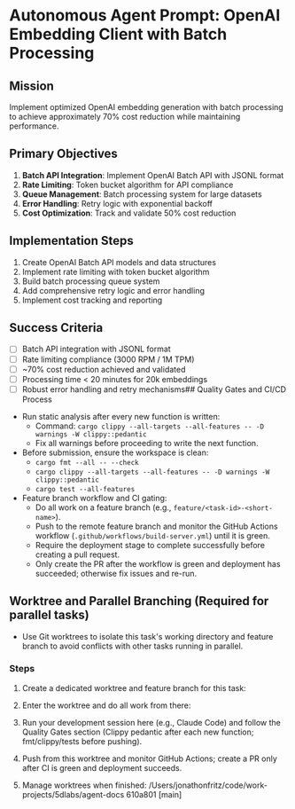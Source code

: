 # Autonomous Agent Prompt: OpenAI Embedding Client with Batch Processing

## Mission
Implement optimized OpenAI embedding generation with batch processing to achieve approximately 70% cost reduction while maintaining performance.

## Primary Objectives
1. **Batch API Integration**: Implement OpenAI Batch API with JSONL format
2. **Rate Limiting**: Token bucket algorithm for API compliance
3. **Queue Management**: Batch processing system for large datasets
4. **Error Handling**: Retry logic with exponential backoff
5. **Cost Optimization**: Track and validate 50% cost reduction

## Implementation Steps
1. Create OpenAI Batch API models and data structures
2. Implement rate limiting with token bucket algorithm
3. Build batch processing queue system
4. Add comprehensive retry logic and error handling
5. Implement cost tracking and reporting

## Success Criteria
- [ ] Batch API integration with JSONL format
- [ ] Rate limiting compliance (3000 RPM / 1M TPM)
- [ ] ~70% cost reduction achieved and validated
- [ ] Processing time < 20 minutes for 20k embeddings
- [ ] Robust error handling and retry mechanisms## Quality Gates and CI/CD Process

- Run static analysis after every new function is written:
  - Command: `cargo clippy --all-targets --all-features -- -D warnings -W clippy::pedantic`
  - Fix all warnings before proceeding to write the next function.
- Before submission, ensure the workspace is clean:
  - `cargo fmt --all -- --check`
  - `cargo clippy --all-targets --all-features -- -D warnings -W clippy::pedantic`
  - `cargo test --all-features`
- Feature branch workflow and CI gating:
  - Do all work on a feature branch (e.g., `feature/<task-id>-<short-name>`).
  - Push to the remote feature branch and monitor the GitHub Actions workflow (`.github/workflows/build-server.yml`) until it is green.
  - Require the deployment stage to complete successfully before creating a pull request.
  - Only create the PR after the workflow is green and deployment has succeeded; otherwise fix issues and re-run.
## Worktree and Parallel Branching (Required for parallel tasks)

- Use Git worktrees to isolate this task's working directory and feature branch to avoid conflicts with other tasks running in parallel.

### Steps
1. Create a dedicated worktree and feature branch for this task:

2. Enter the worktree and do all work from there:

3. Run your development session here (e.g., Claude Code) and follow the Quality Gates section (Clippy pedantic after each new function; fmt/clippy/tests before pushing).

4. Push from this worktree and monitor GitHub Actions; create a PR only after CI is green and deployment succeeds.

5. Manage worktrees when finished:
/Users/jonathonfritz/code/work-projects/5dlabs/agent-docs  610a801 [main]
